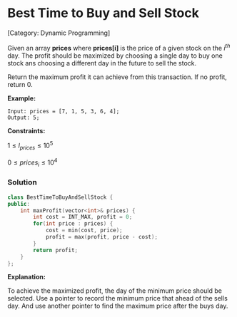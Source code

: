 # Best Time to Buy and Sell Stock

[Category: Dynamic Programming]

Given an array **prices** where **prices[i]** is the price of a given stock on the $i^{th}$ day. The profit should be maximized by choosing a single day to buy one stock ans choosing a different day in the future to sell the stock.

Return the maximum profit it can achieve from this transaction. If no profit, return $0$.

**Example:**

```
Input: prices = [7, 1, 5, 3, 6, 4];
Output: 5;
```

**Constraints:**

$1 \le l_{prices} \le 10^5$

$0 \le prices_i \le 10^4$

### Solution

```cpp
class BestTimeToBuyAndSellStock {
public:
    int maxProfit(vector<int>& prices) {
        int cost = INT_MAX, profit = 0;
        for(int price : prices) {
            cost = min(cost, price);
            profit = max(profit, price - cost);
        }
        return profit;
    }
};
```

**Explanation:**

To achieve the maximized profit, the day of the minimum price should be selected. Use a pointer to record the minimum price that ahead of the sells day. And use another pointer to find the maximum price after the buys day.
